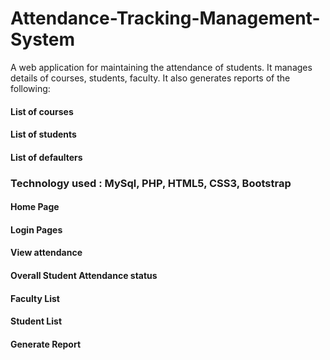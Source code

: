 # Attendance-Tracking-Management-System
A web application for maintaining the attendance of students. It manages details of courses, students, faculty. It also generates reports of the following:
#### List of courses
#### List of students
#### List of defaulters

### Technology used : MySql, PHP, HTML5, CSS3, Bootstrap

#### Home Page
#### Login Pages
#### View attendance
#### Overall Student Attendance status
#### Faculty List
#### Student List
#### Generate Report
